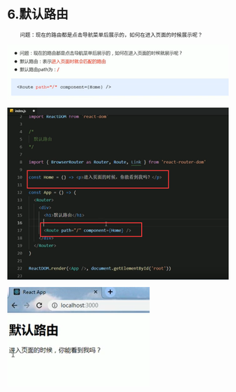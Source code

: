 # 6.默认路由



```
	问题：现在的路由都是点击导航菜单后展示的，如何在进入页面的时候展示呢？
```



![1629623389721](../../../.vuepress/public/images/1629623389721.png)

![1629623423311](../../../.vuepress/public/images/1629623423311.png)

![1629623443139](../../../.vuepress/public/images/1629623443139.png)















